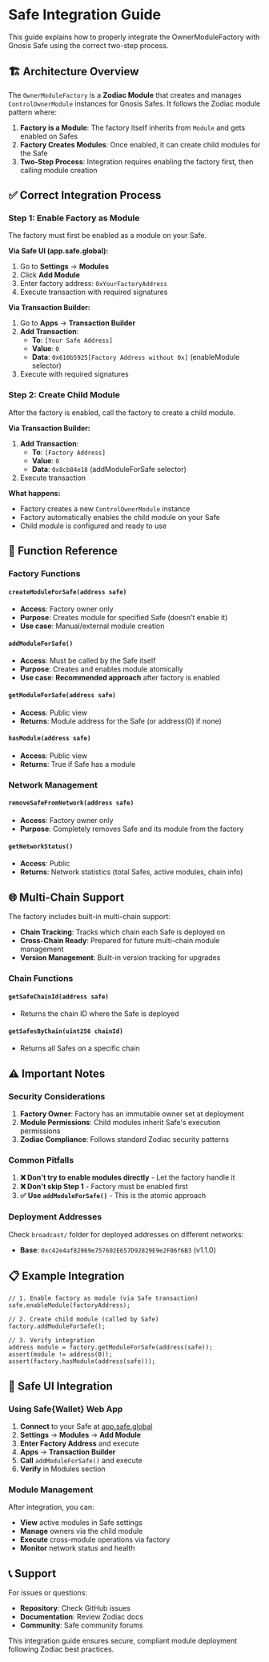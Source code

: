 # Safe Integration Guide

This guide explains how to properly integrate the OwnerModuleFactory with Gnosis Safe using the correct two-step process.

## 🏗️ Architecture Overview

The `OwnerModuleFactory` is a **Zodiac Module** that creates and manages `ControlOwnerModule` instances for Gnosis Safes. It follows the Zodiac module pattern where:

1. **Factory is a Module**: The factory itself inherits from `Module` and gets enabled on Safes
2. **Factory Creates Modules**: Once enabled, it can create child modules for the Safe
3. **Two-Step Process**: Integration requires enabling the factory first, then calling module creation

## ✅ Correct Integration Process

### Step 1: Enable Factory as Module

The factory must first be enabled as a module on your Safe.

**Via Safe UI (app.safe.global):**
1. Go to **Settings** → **Modules** 
2. Click **Add Module**
3. Enter factory address: `0xYourFactoryAddress`
4. Execute transaction with required signatures

**Via Transaction Builder:**
1. Go to **Apps** → **Transaction Builder**
2. **Add Transaction**:
   - **To**: `[Your Safe Address]`
   - **Value**: `0`
   - **Data**: `0x610b5925[Factory Address without 0x]` (enableModule selector)
3. Execute with required signatures

### Step 2: Create Child Module

After the factory is enabled, call the factory to create a child module.

**Via Transaction Builder:**
1. **Add Transaction**:
   - **To**: `[Factory Address]` 
   - **Value**: `0`
   - **Data**: `0x8cb84e18` (addModuleForSafe selector)
2. Execute transaction

**What happens:**
- Factory creates a new `ControlOwnerModule` instance
- Factory automatically enables the child module on your Safe
- Child module is configured and ready to use

## 🔧 Function Reference

### Factory Functions

#### `createModuleForSafe(address safe)`
- **Access**: Factory owner only
- **Purpose**: Creates module for specified Safe (doesn't enable it)
- **Use case**: Manual/external module creation

#### `addModuleForSafe()`
- **Access**: Must be called by the Safe itself
- **Purpose**: Creates and enables module atomically  
- **Use case**: **Recommended approach** after factory is enabled

#### `getModuleForSafe(address safe)`
- **Access**: Public view
- **Returns**: Module address for the Safe (or address(0) if none)

#### `hasModule(address safe)`
- **Access**: Public view  
- **Returns**: True if Safe has a module

### Network Management

#### `removeSafeFromNetwork(address safe)`
- **Access**: Factory owner only
- **Purpose**: Completely removes Safe and its module from the factory

#### `getNetworkStatus()`
- **Access**: Public
- **Returns**: Network statistics (total Safes, active modules, chain info)

## 🌐 Multi-Chain Support

The factory includes built-in multi-chain support:

- **Chain Tracking**: Tracks which chain each Safe is deployed on
- **Cross-Chain Ready**: Prepared for future multi-chain module management
- **Version Management**: Built-in version tracking for upgrades

### Chain Functions

#### `getSafeChainId(address safe)`
- Returns the chain ID where the Safe is deployed

#### `getSafesByChain(uint256 chainId)`
- Returns all Safes on a specific chain

## ⚠️ Important Notes

### Security Considerations

1. **Factory Owner**: Factory has an immutable owner set at deployment
2. **Module Permissions**: Child modules inherit Safe's execution permissions
3. **Zodiac Compliance**: Follows standard Zodiac security patterns

### Common Pitfalls

1. **❌ Don't try to enable modules directly** - Let the factory handle it
2. **❌ Don't skip Step 1** - Factory must be enabled first
3. **✅ Use `addModuleForSafe()`** - This is the atomic approach

### Deployment Addresses

Check `broadcast/` folder for deployed addresses on different networks:
- **Base**: `0xc42e4af82969e757602E657D92829E9e2F06f6B3` (v1.1.0)

## 📋 Example Integration

```solidity
// 1. Enable factory as module (via Safe transaction)
safe.enableModule(factoryAddress);

// 2. Create child module (called by Safe)
factory.addModuleForSafe();

// 3. Verify integration
address module = factory.getModuleForSafe(address(safe));
assert(module != address(0));
assert(factory.hasModule(address(safe)));
```

## 🔗 Safe UI Integration

### Using Safe{Wallet} Web App

1. **Connect** to your Safe at [app.safe.global](https://app.safe.global)
2. **Settings** → **Modules** → **Add Module**
3. **Enter Factory Address** and execute
4. **Apps** → **Transaction Builder**
5. **Call** `addModuleForSafe()` and execute
6. **Verify** in Modules section

### Module Management

After integration, you can:
- **View** active modules in Safe settings
- **Manage** owners via the child module
- **Execute** cross-module operations via factory
- **Monitor** network status and health

## 📞 Support

For issues or questions:
- **Repository**: Check GitHub issues
- **Documentation**: Review Zodiac docs
- **Community**: Safe community forums

This integration guide ensures secure, compliant module deployment following Zodiac best practices.